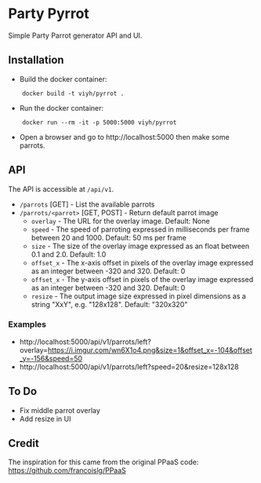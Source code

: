 # Party Pyrrot
Simple Party Parrot generator API and UI.

## Installation
* Build the docker container:

```
    docker build -t viyh/pyrrot .
```

* Run the docker container:
```
    docker run --rm -it -p 5000:5000 viyh/pyrrot
```

* Open a browser and go to http://localhost:5000 then make some parrots.

## API

The API is accessible at `/api/v1`.

* `/parrots` [GET] - List the available parrots
* `/parrots/<parrot>` [GET, POST] - Return default parrot image
    - `overlay` - The URL for the overlay image. Default: None
    - `speed` - The speed of parroting expressed in milliseconds per frame between 20 and 1000. Default: 50 ms per frame
    - `size` - The size of the overlay image expressed as an float between 0.1 and 2.0. Default: 1.0
    - `offset_x` - The x-axis offset in pixels of the overlay image expressed as an integer between -320 and 320. Default: 0
    - `offset_x` - The y-axis offset in pixels of the overlay image expressed as an integer between -320 and 320. Default: 0
    - `resize` - The output image size expressed in pixel dimensions as a string "XxY", e.g. "128x128". Default: "320x320"

### Examples

* http://localhost:5000/api/v1/parrots/left?overlay=https://i.imgur.com/wn6X1o4.png&size=1&offset_x=-104&offset_y=-156&speed=50
* http://localhost:5000/api/v1/parrots/left?speed=20&resize=128x128


## To Do
* Fix middle parrot overlay
* Add resize in UI

## Credit
The inspiration for this came from the original PPaaS code: https://github.com/francoislg/PPaaS
